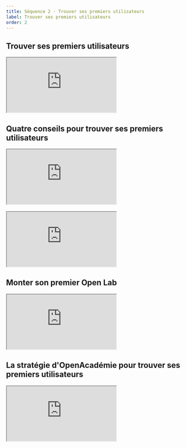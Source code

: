 ```yaml
---
title: Séquence 2 - Trouver ses premiers utilisateurs
label: Trouver ses premiers utilisateurs
order: 2
---
```


## Trouver ses premiers utilisateurs

<div class="mooc-iframe-center">
  <div class="mooc-iframe-container">
    <iframe src="https://www.dailymotion.com/embed/video/x6xkhua" allowfullscreen></iframe>
  </div>
</div>

## Quatre conseils pour trouver ses premiers utilisateurs

<div class="mooc-iframe-center">
  <div class="mooc-iframe-container">
    <iframe src="https://www.dailymotion.com/embed/video/x6xkhn8" allowfullscreen></iframe>
  </div>
</div>

<br>

<div class="mooc-iframe-center">
  <div class="mooc-iframe-container">
    <iframe src="https://www.dailymotion.com/embed/video/x6xkhhr" allowfullscreen></iframe>
  </div>
</div>

## Monter son premier Open Lab

<div class="mooc-iframe-center">
  <div class="mooc-iframe-container">
    <iframe src="https://www.dailymotion.com/embed/video/x6xkhdv" allowfullscreen></iframe>
  </div>
</div>

## La stratégie d'OpenAcadémie pour trouver ses premiers utilisateurs

<div class="mooc-iframe-center">
  <div class="mooc-iframe-container">
    <iframe src="https://www.dailymotion.com/embed/video/x6xkh8o" allowfullscreen></iframe>
  </div>
</div>

